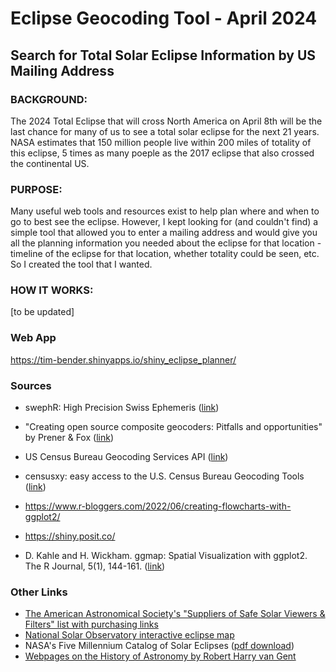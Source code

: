 # Eclipse Geocoding Tool - April 2024 
## Search for Total Solar Eclipse  Information by US Mailing Address

### BACKGROUND: 
The 2024 Total Eclipse that will cross North America on April 8th will be the last chance for many of us to see a total solar eclipse for the next 21 years.  NASA estimates that 150 million people live within 200 miles of totality of this eclipse, 5 times as many poeple as the 2017 eclipse that also crossed the continental US.  

### PURPOSE:
Many useful web tools and resources exist to help plan where and when to go to best see the eclipse.  However, I kept looking for (and couldn't find) a simple tool that allowed you to enter a mailing address and would give you all the planning information you needed about the eclipse for that location - timeline of the eclipse for that location, whether totality could be seen, etc.  So I created the tool that I wanted. 

### HOW IT WORKS: 

[to be updated]

### Web App 
https://tim-bender.shinyapps.io/shiny_eclipse_planner/


### Sources
* swephR: High Precision Swiss Ephemeris ([link](https://cran.r-project.org/package=swephR))

* "Creating open source composite geocoders: Pitfalls and opportunities" by Prener & Fox ([link](https://onlinelibrary.wiley.com/doi/abs/10.1111/tgis.12741))
* US Census Bureau Geocoding Services API ([link](https://geocoding.geo.census.gov/geocoder/))
* censusxy: easy access to the U.S. Census Bureau Geocoding Tools ([link](https://github.com/chris-prener/censusxy))
* https://www.r-bloggers.com/2022/06/creating-flowcharts-with-ggplot2/
* https://shiny.posit.co/
* D. Kahle and H. Wickham. ggmap: Spatial Visualization with ggplot2. The R Journal, 5(1), 144-161. ([link](http://journal.r-project.org/archive/2013-1/kahle-wickham.pdf))

### Other Links
* [The American Astronomical Society's "Suppliers of Safe Solar Viewers & Filters" list with purchasing links](https://eclipse.aas.org/eye-safety/viewers-filters)
* [National Solar Observatory interactive eclipse map](https://nso.edu/for-public/eclipse-map-2024/)
* NASA's Five Millennium Catalog of Solar Eclipses ([pdf download](http://eclipse.gsfc.nasa.gov/5MCSE/TP2009-214174.pdf))
* [Webpages on the History of Astronomy by Robert Harry van Gent](https://webspace.science.uu.nl/~gent0113/)
